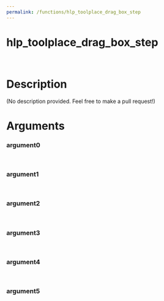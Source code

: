```yaml
---
permalink: /functions/hlp_toolplace_drag_box_step
---
```

# hlp_toolplace_drag_box_step  
&nbsp;  
# Description  
(No description provided. Feel free to make a pull request!) 
&nbsp;  
# Arguments
### argument0

&nbsp;    
### argument1

&nbsp;    
### argument2

&nbsp;    
### argument3

&nbsp;    
### argument4

&nbsp;    
### argument5

&nbsp;    


